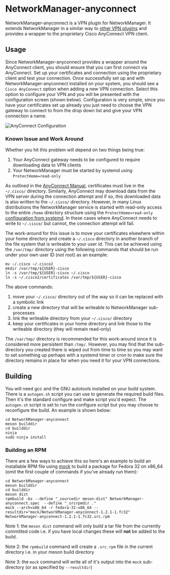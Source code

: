# NetworkManager-anyconnect

NetworkManager-anyconnect is a VPN plugin for NetworkManager.  It extends NetworkManager in a similar way to [other VPN plugins](https://wiki.gnome.org/Projects/NetworkManager/VPN) and provides a wrapper to the proprietary Cisco AnyConnect VPN client.

## Usage

Since NetworkManager-anyconnect provides a wrapper around the AnyConnect client, you should ensure that you can first connect via AnyConnect.  Set up your certificates and connection using the proprietary client and test your connection.  Once successfully set up and with NetworkManager-anyconnect installed on your system, you should see a `Cisco AnyConnect` option when adding a new VPN connection.  Select this option to configure your VPN and you will be presented with the configuration screen (shown below).  Configuration is very simple, since you have your certificates set up already you just need to choose the VPN gateway to connect to from the drop down list and give your VPN connection a name.

![AnyConnect Configuration](https://user-images.githubusercontent.com/1632332/86220337-5e8ea680-bb7b-11ea-93c7-a95dfa3340f1.png "AnyConnect Configuration")

### Known Issue and Work Around

Whether you hit this problem will depend on two things being true:
1. Your AnyConnect gateway needs to be configured to require downloading data to VPN clients
2. Your NetworkManager must be started by systemd using `ProtectHome=read-only`

As outlined in the [AnyConnect Manual](https://www.cisco.com/c/en/us/td/docs/security/vpn_client/anyconnect/anyconnect48/administration/guide/b_AnyConnect_Administrator_Guide_4-8.pdf), certificates must live in the `~/.cisco/` directory.  Similarly, AnyConnect may download data from the VPN server during the connection attempt and if so, this downloaded data is also written to the `~/.cisco/` directory.  However, in many Linux distributions the NetworkManager service is started with read-only access to the entire `/home` directory structure using the `ProtectHome=read-only` [configuration from systemd](https://www.freedesktop.org/software/systemd/man/systemd.exec.html).  In these cases where AnyConnect needs to write to `~/.cisco/` but cannot, the connection attempt will fail.

The work-around for this issue is to move your certificates elsewhere within your home directory and create a `~/.cisco` directory in another branch of the file system that is writeable to your user id.  This can be achieved using the `/var/tmp/` directory using the following commands that should be run under your own user ID (not root) as an example:

```shell
mv ~/.cisco ~/.cisco2
mkdir /var/tmp/${USER}-cisco
ln -s /var/tmp/${USER}-cisco ~/.cisco
ln -s ~/.cisco2/certificates /var/tmp/${USER}-cisco
```

The above commands:
1. move your `~/.cisco/` directory out of the way so it can be replaced with a symbolic link
2. create a new directory that will be writeable to NetworkManager sub-processes
3. link the writeable directory from your `~/.cisco/` directory
4. keep your certificates in your home directory and link those to the writeable directory (they will remain read-only)

The `/var/tmp/` directory is recommended for this work-around since it is considered more persistent than `/tmp/`.  However, you may find that the sub-directory you created there is wiped out from time to time so you may want to set something up perhaps with a systemd timer or cron to make sure the directory remains in place for when you need it for your VPN connections.

## Building

You will need gcc and the GNU autotools installed on your build system.  There is a `autogen.sh` script you can use to generate the required build files.  Then it's the standard configure and make script you'd expect.  The `autogen.sh` script is set to run the configure script but you may choose to reconfigure the build.  An example is shown below:

```shell
cd NetworkManager-anyconnect
meson builddir
cd builddir
ninja
sudo ninja install
```

### Building an RPM

There are a few ways to achieve this so here's an example to build an installable RPM file using [mock](https://github.com/rpm-software-management/mock) to build a package for Fedora 32 on x86_64 (omit the first couple of commands if you've already run them):

```shell
cd NetworkManager-anyconnect
meson builddir
cd builddir
meson dist
rpmbuild -bs --define "_sourcedir meson-dist" NetworkManager-anyconnect.spec  --define "_srcrpmdir ."
mock --arch=x86_64 -r fedora-32-x86_64 --resultdir="mock/NetworkManager-anyconnect-1.2.1-1.fc32" NetworkManager-anyconnect-1.2.1-1.fc32.src.rpm
```

Note 1: the `meson dist` command will only build a tar file from the currently committed code i.e. if you have local changes these will **not** be added to the build.

Note 2: the `rpmbuild` command will create a `.src.rpm` file in the current directory i.e. in your meson build directory

Note 3: the `mock` command will write all of it's output into the `mock` sub-directory (or as specified by `--resultdir`)
